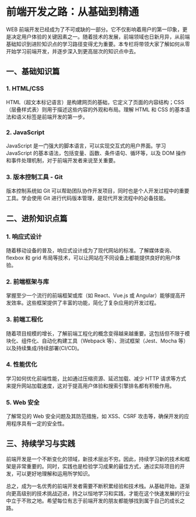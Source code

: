 # 前端开发之路：从基础到精通

WEB 前端开发已经成为了不可或缺的一部分。它不仅影响着用户的第一印象，更是决定用户体验的关键因素之一。随着技术的发展，前端领域也日新月异，从前端基础知识到进阶知识点的学习路径变得尤为重要。本专栏将带领大家了解如何从零开始学习前端开发，并逐步深入到更高层次的知识点中去。

## 一、基础知识篇

### 1. HTML/CSS

HTML（超文本标记语言）是构建网页的基础，它定义了页面的内容结构；CSS（层叠样式表）则用于描述这些内容的外观和布局。理解 HTML 和 CSS 的基本语法和语义标签是前端开发的第一步。

### 2. JavaScript

JavaScript 是一门强大的脚本语言，可以实现交互式的用户界面。学习 JavaScript 的基本语法，包括变量、函数、条件语句、循环等，以及 DOM 操作和事件处理机制，对于前端开发者来说至关重要。

### 3. 版本控制工具 - Git

版本控制系统如 Git 可以帮助团队协作开发项目，同时也是个人开发过程中的重要工具。学会使用 Git 进行代码版本管理，是现代开发流程中的必备技能。

## 二、进阶知识点篇

### 1. 响应式设计

随着移动设备的普及，响应式设计成为了现代网站的标准。了解媒体查询、flexbox 和 grid 布局等技术，可以让网站在不同设备上都能提供良好的用户体验。

### 2. 前端框架与库

掌握至少一个流行的前端框架或库（如 React、Vue.js 或 Angular）能够提高开发效率。这些框架提供了丰富的功能，简化了复杂应用的开发过程。

### 3. 前端工程化

随着项目规模的增长，了解前端工程化的概念变得越来越重要。这包括但不限于模块化、组件化、自动化构建工具（Webpack 等）、测试框架（Jest、Mocha 等）以及持续集成/持续部署(CI/CD)。

### 4. 性能优化

学习如何优化前端性能，比如通过压缩资源、延迟加载、减少 HTTP 请求等方式来提升网站加载速度，这对于提高用户体验和搜索引擎排名都有积极作用。

### 5. Web 安全

了解常见的 Web 安全问题及其防范措施，如 XSS、CSRF 攻击等，确保开发的应用程序具有一定的安全性。

## 三、持续学习与实践

前端开发是一个不断变化的领域，新技术层出不穷。因此，持续学习新的技术和框架是非常重要的。同时，实践也是检验学习成果的最佳方式，通过实际项目的开发，可以更好地理解和运用所学知识。

总之，成为一名优秀的前端开发者需要不断积累经验和技术栈。从基础开始，逐渐向更高级别的技术挑战迈进，持之以恒地学习和实践，才能在这个快速发展的行业中立于不败之地。希望每位有志于前端开发的朋友都能够找到属于自己的成长之路。

<ArticleFooter :link="['juejin::https://juejin.cn/column/7313507274869162047', 'yuque::https://www.yuque.com/anyup/master', 'csdn::https://blog.csdn.net/qq_24956515/category_12628620.html', 'weixin::https://mp.weixin.qq.com/mp/appmsgalbum?__biz=MzI1OTI5ODE1Mw==&action=getalbum&album_id=3166100302689845248']" link-name="订阅专栏，实时更新" />
